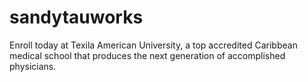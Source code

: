 # sandytauworks
Enroll today at Texila American University, a top accredited Caribbean medical school that produces the next generation of accomplished physicians.
